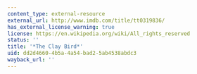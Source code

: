 ```yaml
---
content_type: external-resource
external_url: http://www.imdb.com/title/tt0319836/
has_external_license_warning: true
license: https://en.wikipedia.org/wiki/All_rights_reserved
status: ''
title: '*The Clay Bird*'
uid: dd2d4660-4b5a-4a54-bad2-5ab4538abdc3
wayback_url: ''
---
```

